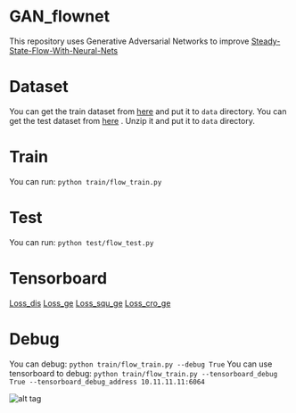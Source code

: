 # GAN_flownet

This repository uses Generative Adversarial Networks to improve [Steady-State-Flow-With-Neural-Nets](https://github.com/loliverhennigh/Steady-State-Flow-With-Neural-Nets)

# Dataset
You can get the train dataset from [here](https://drive.google.com/file/d/0BzsbU65NgrSuZDBMOW93OWpsMHM/view?usp=sharing) and put it to `data` directory. You can get the test dataset from [here](https://drive.google.com/file/d/0BzsbU65NgrSuR2NRRjBRMDVHaDQ/view?usp=sharing) . Unzip it and put it to `data` directory. 
# Train
You can run:
`python train/flow_train.py`

# Test 
You can run:
`python test/flow_test.py`

# Tensorboard
[Loss_dis](https://github.com/jiazhaozhu/GAN_flownet/blob/master/checkpoints/Loss_dis.jpg)
[Loss_ge](https://github.com/jiazhaozhu/GAN_flownet/blob/master/checkpoints/Loss_ge.jpg)
[Loss_squ_ge](https://github.com/jiazhaozhu/GAN_flownet/blob/master/checkpoints/Loss_squ_ge.jpg)
[Loss_cro_ge](https://github.com/jiazhaozhu/GAN_flownet/blob/master/checkpoints/Loss_cro_ge.jpg)

# Debug
You can debug:
`python train/flow_train.py --debug True`
You can use tensorboard to debug:
`python train/flow_train.py --tensorboard_debug True --tensorboard_debug_address 10.11.11.11:6064`

![alt tag](https://github.com/jiazhaozhu/GAN_flownet/blob/master/checkpoints/tensorboard_debug.jpg)
